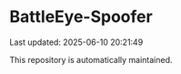 # BattleEye-Spoofer

Last updated: 2025-06-10 20:21:49

This repository is automatically maintained.
